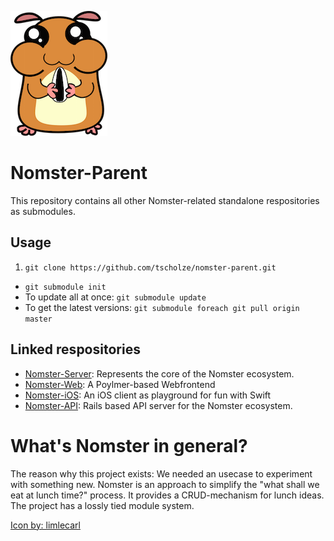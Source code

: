 ![Nomster logo](https://github.com/tscholze/nomster-parent/blob/master/nomster-logo.png?raw=true)

Nomster-Parent
=
This repository contains all other Nomster-related standalone respositories as submodules.

Usage
-
1. `git clone https://github.com/tscholze/nomster-parent.git`
* `git submodule init`
* To update all at once: `git submodule update`
* To get the latest versions: `git submodule foreach git pull origin master`

Linked respositories
-
* [Nomster-Server](https://github.com/Skare69/Nomster): Represents the core of the Nomster ecosystem.
* [Nomster-Web](https://github.com/tscholze/nomster-web): A Poylmer-based Webfrontend
* [Nomster-iOS](https://github.com/tscholze/nomster-ios): An iOS client as playground for fun with Swift
* [Nomster-API](https://github.com/klausmeyer/nomster-api): Rails based API server for the Nomster ecosystem.

What's Nomster in general?
=
The reason why this project exists: We needed an usecase to experiment with something new. Nomster is an approach to simplify the "what shall we eat at lunch time?" process. It provides a CRUD-mechanism for lunch ideas. The project has a lossly tied module system.

[Icon by: limlecarl](https://openclipart.org/detail/183600/hamster!-by-limlecarl-183600)
